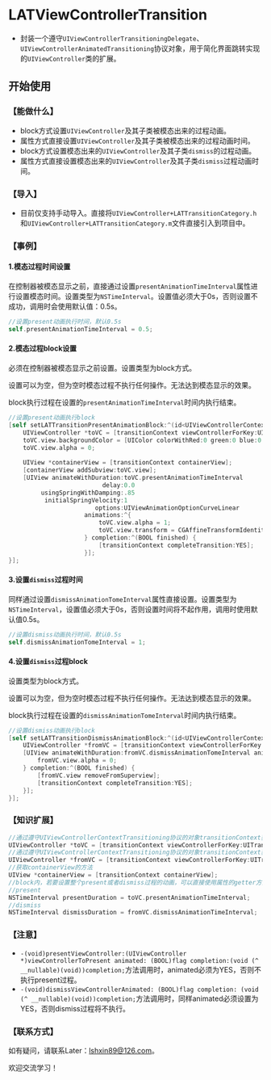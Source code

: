 # LATViewControllerTransition

* 封装一个遵守`UIViewControllerTransitioningDelegate`、`UIViewControllerAnimatedTransitioning`协议对象，用于简化界面跳转实现的`UIViewController`类的扩展。

## 开始使用

### 【能做什么】

* block方式设置`UIViewController`及其子类被模态出来的过程动画。
* 属性方式直接设置`UIViewController`及其子类被模态出来的过程动画时间。
* block方式设置模态出来的`UIViewController`及其子类`dismiss`的过程动画。
* 属性方式直接设置模态出来的`UIViewController`及其子类`dismiss`过程动画时间。

### 【导入】

* 目前仅支持手动导入。直接将`UIViewController+LATTransitionCategory.h`和`UIViewController+LATTransitionCategory.m`文件直接引入到项目中。

### 【事例】

#### 1.模态过程时间设置

在控制器被模态显示之前，直接通过设置`presentAnimationTimeInterval`属性进行设置模态时间。设置类型为`NSTimeInterval`。设置值必须大于0s，否则设置不成功，调用时会使用默认值：0.5s。

```objective-c
//设置present动画执行时间，默认0.5s
self.presentAnimationTimeInterval = 0.5;
```

#### 2.模态过程block设置

必须在控制器被模态显示之前设置。设置类型为block方式。

设置可以为空，但为空时模态过程不执行任何操作。无法达到模态显示的效果。

block执行过程在设置的`presentAnimationTimeInterval`时间内执行结束。

```objective-c
//设置present动画执行block
[self setLATTransitionPresentAnimationBlock:^(id<UIViewControllerContextTransitioning> transitionContext) {
    UIViewController *toVC = [transitionContext viewControllerForKey:UITransitionContextToViewControllerKey];
    toVC.view.backgroundColor = [UIColor colorWithRed:0 green:0 blue:0 alpha:0.5];
    toVC.view.alpha = 0;
        
    UIView *containerView = [transitionContext containerView];
    [containerView addSubview:toVC.view];     
    [UIView animateWithDuration:toVC.presentAnimationTimeInterval
                          delay:0.0
         usingSpringWithDamping:.85
          initialSpringVelocity:1
                        options:UIViewAnimationOptionCurveLinear
                     animations:^{
                         toVC.view.alpha = 1;
                         toVC.view.transform = CGAffineTransformIdentity;
                     } completion:^(BOOL finished) {
                         [transitionContext completeTransition:YES];
                     }];
}];
```

#### 3.设置`dismiss`过程时间

同样通过设置`dismissAnimationTomeInterval`属性直接设置。设置类型为`NSTimeInterval`，设置值必须大于0s，否则设置时间将不起作用，调用时使用默认值0.5s。

```objective-c
//设置dismiss动画执行时间，默认0.5s
self.dismissAnimationTomeInterval = 1;
```

#### 4.设置`dismiss`过程block

设置类型为block方式。

设置可以为空，但为空时模态过程不执行任何操作。无法达到模态显示的效果。

block执行过程在设置的`dismissAnimationTomeInterval`时间内执行结束。

```objective-c
//设置dismiss动画执行block
[self setLATTransitionDismissAnimationBlock:^(id<UIViewControllerContextTransitioning> transitionContext) {
    UIViewController *fromVC = [transitionContext viewControllerForKey:UITransitionContextFromViewControllerKey];
    [UIView animateWithDuration:fromVC.dismissAnimationTomeInterval animations:^{
        fromVC.view.alpha = 0;
    } completion:^(BOOL finished) {
        [fromVC.view removeFromSuperview];
        [transitionContext completeTransition:YES];
    }];
}];
```

### 【知识扩展】

```objective-c
//通过遵守UIViewControllerContextTransitioning协议的对象transitionContext获取被模态出来的控制器的方法
UIViewController *toVC = [transitionContext viewControllerForKey:UITransitionContextToViewControllerKey];
//通过遵守UIViewControllerContextTransitioning协议的对象transitionContext获取源控制器的方法
UIViewController *fromVC = [transitionContext viewControllerForKey:UITransitionContextFromViewControllerKey];
//获取containerView的方法
UIView *containerView = [transitionContext containerView];
//block内，若要设置整个present或者dismiss过程的动画，可以直接使用属性的getter方法，设置动画时间
//present
NSTimeInterval presentDuration = toVC.presentAnimationTimeInterval;
//dismiss
NSTimeInterval dismissDuration = fromVC.dismissAnimationTimeInterval;
```

### 【注意】

* `-(void)presentViewController:(UIViewController *)viewControllerToPresent animated: (BOOL)flag completion:(void (^ __nullable)(void))completion;`方法调用时，animated必须为YES，否则不执行present过程。
* `-(void)dismissViewControllerAnimated: (BOOL)flag completion: (void (^ __nullable)(void))completion;`方法调用时，同样animated必须设置为YES，否则dismiss过程将不执行。

### 【联系方式】

如有疑问，请联系Later：lshxin89@126.com。

欢迎交流学习！